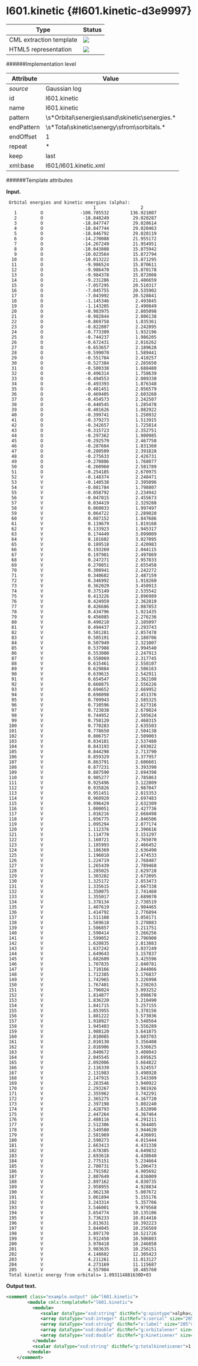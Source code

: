 # l601.kinetic {#l601.kinetic-d3e9997}


| Type                                                                                                                                                                                                  | Status                                                                                                                                                                                                |
|----|----|
| CML extraction template                                                                                                                                                                               | ![](/imgs/Total.png)                                                                                                                                                                                  |
| HTML5 representation                                                                                                                                                                                  | ![](/imgs/None.png)                                                                                                                                                                                   |

######Implementation level

| Attribute                                                                                                                                                                                             | Value                                                                                                                                                                                                 |
|----|----|
| *source*                                                                                                                                                                                              | Gaussian log                                                                                                                                                                                          |
| id                                                                                                                                                                                                    | l601.kinetic                                                                                                                                                                                          |
| name                                                                                                                                                                                                  | l601.kinetic                                                                                                                                                                                          |
| pattern                                                                                                                                                                                               | \\s\*Orbital\\senergies\\sand\\skinetic\\senergies.\*                                                                                                                                                 |
| endPattern                                                                                                                                                                                            | \\s\*Total\\skinetic\\senergy\\sfrom\\sorbitals.\*                                                                                                                                                    |
| endOffset                                                                                                                                                                                             | 1                                                                                                                                                                                                     |
| repeat                                                                                                                                                                                                | \*                                                                                                                                                                                                    |
| keep                                                                                                                                                                                                  | last                                                                                                                                                                                                  |
| xml:base                                                                                                                                                                                              | l601/l601.kinetic.xml                                                                                                                                                                                 |

######Template attributes

**Input.**

     Orbital energies and kinetic energies (alpha):
                                     1                 2
       1         O              -100.785532        136.921007
       2         O               -18.848249         29.020287
       3         O               -18.847747         29.020614
       4         O               -18.847744         29.020463
       5         O               -18.846792         29.020119
       6         O               -14.270088         21.955172
       7         O               -14.267249         21.954951
       8         O               -10.043808         15.875942
       9         O               -10.023564         15.872794
      10         O               -10.013222         15.871295
      11         O                -9.986524         15.870611
      12         O                -9.986470         15.870178
      13         O                -9.984378         15.872008
      14         O                -9.231286         21.486659
      15         O                -7.057295         20.510317
      16         O                -7.045755         20.535902
      17         O                -7.043992         20.528841
      18         O                -1.145346          2.493845
      19         O                -1.143205          2.490849
      20         O                -0.983975          2.805098
      21         O                -0.982844          2.806138
      22         O                -0.869758          1.835361
      23         O                -0.822807          2.242895
      24         O                -0.773309          1.932196
      25         O                -0.744237          1.986205
      26         O                -0.672431          2.016262
      27         O                -0.653657          2.189628
      28         O                -0.599070          1.589441
      29         O                -0.551704          2.410257
      30         O                -0.527384          2.265650
      31         O                -0.500338          1.688480
      32         O                -0.496314          1.758639
      33         O                -0.494553          2.009330
      34         O                -0.493393          1.876348
      35         O                -0.481451          2.056579
      36         O                -0.469405          2.603260
      37         O                -0.454573          2.242507
      38         O                -0.440545          1.285478
      39         O                -0.401626          1.882922
      40         O                -0.399741          1.250932
      41         O                -0.379273          1.513915
      42         O                -0.342657          1.725814
      43         O                -0.315723          2.352751
      44         O                -0.297362          1.900985
      45         O                -0.292579          2.467758
      46         O                -0.287604          1.831360
      47         O                -0.280509          2.391828
      48         O                -0.275633          2.426731
      49         O                -0.270806          1.768077
      50         O                -0.260960          2.581789
      51         O                -0.254185          2.670975
      52         V                -0.148374          2.248471
      53         V                -0.140538          2.395096
      54         V                -0.081784          1.798807
      55         V                -0.058792          2.234942
      56         V                -0.047015          2.455673
      57         V                 0.034419          2.329288
      58         V                 0.060033          1.997497
      59         V                 0.064722          2.289020
      60         V                 0.087152          1.847686
      61         V                 0.119679          1.819160
      62         V                 0.133923          1.945317
      63         V                 0.174449          3.099009
      64         V                 0.181602          3.027095
      65         V                 0.189518          2.420983
      66         V                 0.193269          2.044115
      67         V                 0.197901          2.497869
      68         V                 0.247271          2.957833
      69         V                 0.270051          2.655458
      70         V                 0.308941          2.242272
      71         V                 0.340682          2.487159
      72         V                 0.346992          1.918260
      73         V                 0.362029          3.450913
      74         V                 0.375149          2.535542
      75         V                 0.413226          2.896989
      76         V                 0.424959          2.362819
      77         V                 0.426686          2.087853
      78         V                 0.434796          1.921435
      79         V                 0.456085          2.276236
      80         V                 0.490210          2.105097
      81         V                 0.494437          2.293743
      82         V                 0.501281          2.857478
      83         V                 0.505191          2.180706
      84         V                 0.507949          2.321007
      85         V                 0.537988          2.994540
      86         V                 0.553000          2.247913
      87         V                 0.558069          2.317745
      88         V                 0.615461          2.558107
      89         V                 0.629884          2.506163
      90         V                 0.639615          2.542911
      91         V                 0.654547          2.362108
      92         V                 0.660875          2.556226
      93         V                 0.694652          2.669952
      94         V                 0.698098          2.451376
      95         V                 0.709943          2.585325
      96         V                 0.710596          2.627316
      97         V                 0.723838          2.678024
      98         V                 0.744952          2.505624
      99         V                 0.758120          2.468315
     100         V                 0.770283          2.635503
     101         V                 0.778650          2.504138
     102         V                 0.806757          2.509003
     103         V                 0.834181          2.537480
     104         V                 0.843193          2.693022
     105         V                 0.844298          2.713790
     106         V                 0.859329          3.377957
     107         V                 0.863791          2.606601
     108         V                 0.877231          3.393390
     109         V                 0.887590          2.694398
     110         V                 0.905277          2.785863
     111         V                 0.925496          3.122809
     112         V                 0.935826          2.987047
     113         V                 0.951451          2.815353
     114         V                 0.960920          2.697483
     115         V                 0.996429          2.632309
     116         V                 1.000051          2.427736
     117         V                 1.016216          2.668498
     118         V                 1.056775          2.846506
     119         V                 1.095294          2.877174
     120         V                 1.112376          2.396616
     121         V                 1.114770          3.151297
     122         V                 1.160721          2.765070
     123         V                 1.185993          2.466452
     124         V                 1.186369          2.636490
     125         V                 1.196010          2.474533
     126         V                 1.224719          2.768487
     127         V                 1.265439          2.789468
     128         V                 1.285025          2.629728
     129         V                 1.303282          2.672095
     130         V                 1.325172          2.853473
     131         V                 1.335615          2.667338
     132         V                 1.350075          2.741460
     133         V                 1.355017          2.689070
     134         V                 1.378134          2.738519
     135         V                 1.407619          2.904465
     136         V                 1.414792          2.776894
     137         V                 1.511108          3.058171
     138         V                 1.569618          3.270883
     139         V                 1.586857          3.211751
     140         V                 1.590414          3.266256
     141         V                 1.599052          2.796900
     142         V                 1.620835          2.813883
     143         V                 1.637242          3.037249
     144         V                 1.649643          3.157837
     145         V                 1.682609          3.425596
     146         V                 1.707835          2.840781
     147         V                 1.710166          2.844066
     148         V                 1.712385          3.176837
     149         V                 1.742965          3.226998
     150         V                 1.767401          3.230263
     151         V                 1.796024          3.093252
     152         V                 1.814877          3.098678
     153         V                 1.836220          3.210490
     154         V                 1.841715          3.257155
     155         V                 1.853955          3.378156
     156         V                 1.881222          3.573036
     157         V                 1.918927          3.548564
     158         V                 1.945403          3.556289
     159         V                 1.988120          3.641875
     160         V                 2.010085          3.603703
     161         V                 2.010130          3.356408
     162         V                 2.016906          3.536625
     163         V                 2.040672          3.408043
     164         V                 2.045545          3.695625
     165         V                 2.092006          3.664822
     166         V                 2.116339          3.524557
     167         V                 2.131983          3.498928
     168         V                 2.147915          3.543309
     169         V                 2.263546          3.940922
     170         V                 2.293267          3.981926
     171         V                 2.355962          3.742291
     172         V                 2.365275          4.167720
     173         V                 2.397198          3.802240
     174         V                 2.428793          3.832090
     175         V                 2.447264          4.367464
     176         V                 2.488116          4.291211
     177         V                 2.512306          4.364405
     178         V                 2.549580          3.944620
     179         V                 2.581969          4.436691
     180         V                 2.590273          4.015444
     181         V                 2.663413          4.431338
     182         V                 2.678385          4.649832
     183         V                 2.693618          4.438040
     184         V                 2.775151          5.234664
     185         V                 2.780731          5.206473
     186         V                 2.791502          4.905692
     187         V                 2.807649          4.836009
     188         V                 2.897162          4.830735
     189         V                 2.958955          4.928834
     190         V                 2.962138          5.007672
     191         V                 3.061894          5.155176
     192         V                 3.243314          5.357766
     193         V                 3.546001          9.979568
     194         V                 3.654774         10.135106
     195         V                 3.736233         10.014416
     196         V                 3.813631         10.392223
     197         V                 3.844045         10.256569
     198         V                 3.897170         10.521726
     199         V                 3.912450         10.506803
     200         V                 3.978418         10.246858
     201         V                 3.983635         10.256151
     202         V                 4.148602         12.305423
     203         V                 4.211261         11.013127
     204         V                 4.273169         11.115687
     205         V                 4.557904         10.485760
     Total kinetic energy from orbitals= 1.093114881630D+03     
        

**Output text.**

```xml
<comment class="example.output" id="l601.kinetic">
        <module cmlx:templateRef="l601.kinetic">                     
          <module>
             <scalar dataType="xsd:string" dictRef="g:spintype">alpha</scalar>
             <array dataType="xsd:integer" dictRef="x:serial" size="205">1 2 3 4 5 6 7 8 9 10 11 12 13 14 15 16 17 18 19 20 21 22 23 24 25 26 27 28 29 30 31 32 33 34 35 36 37 38 39 40 41 42 43 44 45 46 47 48 49 50 51 52 53 54 55 56 57 58 59 60 61 62 63 64 65 66 67 68 69 70 71 72 73 74 75 76 77 78 79 80 81 82 83 84 85 86 87 88 89 90 91 92 93 94 95 96 97 98 99 100 101 102 103 104 105 106 107 108 109 110 111 112 113 114 115 116 117 118 119 120 121 122 123 124 125 126 127 128 129 130 131 132 133 134 135 136 137 138 139 140 141 142 143 144 145 146 147 148 149 150 151 152 153 154 155 156 157 158 159 160 161 162 163 164 165 166 167 168 169 170 171 172 173 174 175 176 177 178 179 180 181 182 183 184 185 186 187 188 189 190 191 192 193 194 195 196 197 198 199 200 201 202 203 204 205</array>
             <array dataType="xsd:string" dictRef="x:label" size="205">O O O O O O O O O O O O O O O O O O O O O O O O O O O O O O O O O O O O O O O O O O O O O O O O O O O V V V V V V V V V V V V V V V V V V V V V V V V V V V V V V V V V V V V V V V V V V V V V V V V V V V V V V V V V V V V V V V V V V V V V V V V V V V V V V V V V V V V V V V V V V V V V V V V V V V V V V V V V V V V V V V V V V V V V V V V V V V V V V V V V V V V V V V V V V V V V V V V V V V V V V V V V V</array>
             <array dataType="xsd:double" dictRef="g:orbitalener" size="205">-100.785532 -18.848249 -18.847747 -18.847744 -18.846792 -14.270088 -14.267249 -10.043808 -10.023564 -10.013222 -9.986524 -9.986470 -9.984378 -9.231286 -7.057295 -7.045755 -7.043992 -1.145346 -1.143205 -0.983975 -0.982844 -0.869758 -0.822807 -0.773309 -0.744237 -0.672431 -0.653657 -0.599070 -0.551704 -0.527384 -0.500338 -0.496314 -0.494553 -0.493393 -0.481451 -0.469405 -0.454573 -0.440545 -0.401626 -0.399741 -0.379273 -0.342657 -0.315723 -0.297362 -0.292579 -0.287604 -0.280509 -0.275633 -0.270806 -0.260960 -0.254185 -0.148374 -0.140538 -0.081784 -0.058792 -0.047015 0.034419 0.060033 0.064722 0.087152 0.119679 0.133923 0.174449 0.181602 0.189518 0.193269 0.197901 0.247271 0.270051 0.308941 0.340682 0.346992 0.362029 0.375149 0.413226 0.424959 0.426686 0.434796 0.456085 0.490210 0.494437 0.501281 0.505191 0.507949 0.537988 0.553000 0.558069 0.615461 0.629884 0.639615 0.654547 0.660875 0.694652 0.698098 0.709943 0.710596 0.723838 0.744952 0.758120 0.770283 0.778650 0.806757 0.834181 0.843193 0.844298 0.859329 0.863791 0.877231 0.887590 0.905277 0.925496 0.935826 0.951451 0.960920 0.996429 1.000051 1.016216 1.056775 1.095294 1.112376 1.114770 1.160721 1.185993 1.186369 1.196010 1.224719 1.265439 1.285025 1.303282 1.325172 1.335615 1.350075 1.355017 1.378134 1.407619 1.414792 1.511108 1.569618 1.586857 1.590414 1.599052 1.620835 1.637242 1.649643 1.682609 1.707835 1.710166 1.712385 1.742965 1.767401 1.796024 1.814877 1.836220 1.841715 1.853955 1.881222 1.918927 1.945403 1.988120 2.010085 2.010130 2.016906 2.040672 2.045545 2.092006 2.116339 2.131983 2.147915 2.263546 2.293267 2.355962 2.365275 2.397198 2.428793 2.447264 2.488116 2.512306 2.549580 2.581969 2.590273 2.663413 2.678385 2.693618 2.775151 2.780731 2.791502 2.807649 2.897162 2.958955 2.962138 3.061894 3.243314 3.546001 3.654774 3.736233 3.813631 3.844045 3.897170 3.912450 3.978418 3.983635 4.148602 4.211261 4.273169 4.557904</array>
             <array dataType="xsd:double" dictRef="g:kineticener" size="205">136.921007 29.020287 29.020614 29.020463 29.020119 21.955172 21.954951 15.875942 15.872794 15.871295 15.870611 15.870178 15.872008 21.486659 20.510317 20.535902 20.528841 2.493845 2.490849 2.805098 2.806138 1.835361 2.242895 1.932196 1.986205 2.016262 2.189628 1.589441 2.410257 2.265650 1.688480 1.758639 2.009330 1.876348 2.056579 2.603260 2.242507 1.285478 1.882922 1.250932 1.513915 1.725814 2.352751 1.900985 2.467758 1.831360 2.391828 2.426731 1.768077 2.581789 2.670975 2.248471 2.395096 1.798807 2.234942 2.455673 2.329288 1.997497 2.289020 1.847686 1.819160 1.945317 3.099009 3.027095 2.420983 2.044115 2.497869 2.957833 2.655458 2.242272 2.487159 1.918260 3.450913 2.535542 2.896989 2.362819 2.087853 1.921435 2.276236 2.105097 2.293743 2.857478 2.180706 2.321007 2.994540 2.247913 2.317745 2.558107 2.506163 2.542911 2.362108 2.556226 2.669952 2.451376 2.585325 2.627316 2.678024 2.505624 2.468315 2.635503 2.504138 2.509003 2.537480 2.693022 2.713790 3.377957 2.606601 3.393390 2.694398 2.785863 3.122809 2.987047 2.815353 2.697483 2.632309 2.427736 2.668498 2.846506 2.877174 2.396616 3.151297 2.765070 2.466452 2.636490 2.474533 2.768487 2.789468 2.629728 2.672095 2.853473 2.667338 2.741460 2.689070 2.738519 2.904465 2.776894 3.058171 3.270883 3.211751 3.266256 2.796900 2.813883 3.037249 3.157837 3.425596 2.840781 2.844066 3.176837 3.226998 3.230263 3.093252 3.098678 3.210490 3.257155 3.378156 3.573036 3.548564 3.556289 3.641875 3.603703 3.356408 3.536625 3.408043 3.695625 3.664822 3.524557 3.498928 3.543309 3.940922 3.981926 3.742291 4.167720 3.802240 3.832090 4.367464 4.291211 4.364405 3.944620 4.436691 4.015444 4.431338 4.649832 4.438040 5.234664 5.206473 4.905692 4.836009 4.830735 4.928834 5.007672 5.155176 5.357766 9.979568 10.135106 10.014416 10.392223 10.256569 10.521726 10.506803 10.246858 10.256151 12.305423 11.013127 11.115687 10.485760</array>
          </module>
          <scalar dataType="xsd:string" dictRef="g:totalkineticener">1.093114881630D+03</scalar>
        </module>         
    </comment>
```
